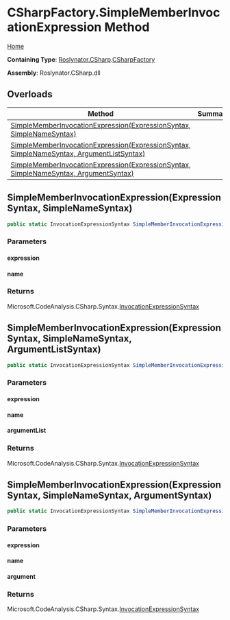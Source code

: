 # CSharpFactory\.SimpleMemberInvocationExpression Method

[Home](../../../../README.md)

**Containing Type**: [Roslynator.CSharp](../../README.md)\.[CSharpFactory](../README.md)

**Assembly**: Roslynator\.CSharp\.dll

## Overloads

| Method | Summary |
| ------ | ------- |
| [SimpleMemberInvocationExpression(ExpressionSyntax, SimpleNameSyntax)](#Roslynator_CSharp_CSharpFactory_SimpleMemberInvocationExpression_Microsoft_CodeAnalysis_CSharp_Syntax_ExpressionSyntax_Microsoft_CodeAnalysis_CSharp_Syntax_SimpleNameSyntax_) | |
| [SimpleMemberInvocationExpression(ExpressionSyntax, SimpleNameSyntax, ArgumentListSyntax)](#Roslynator_CSharp_CSharpFactory_SimpleMemberInvocationExpression_Microsoft_CodeAnalysis_CSharp_Syntax_ExpressionSyntax_Microsoft_CodeAnalysis_CSharp_Syntax_SimpleNameSyntax_Microsoft_CodeAnalysis_CSharp_Syntax_ArgumentListSyntax_) | |
| [SimpleMemberInvocationExpression(ExpressionSyntax, SimpleNameSyntax, ArgumentSyntax)](#Roslynator_CSharp_CSharpFactory_SimpleMemberInvocationExpression_Microsoft_CodeAnalysis_CSharp_Syntax_ExpressionSyntax_Microsoft_CodeAnalysis_CSharp_Syntax_SimpleNameSyntax_Microsoft_CodeAnalysis_CSharp_Syntax_ArgumentSyntax_) | |

## SimpleMemberInvocationExpression\(ExpressionSyntax, SimpleNameSyntax\)<a name="Roslynator_CSharp_CSharpFactory_SimpleMemberInvocationExpression_Microsoft_CodeAnalysis_CSharp_Syntax_ExpressionSyntax_Microsoft_CodeAnalysis_CSharp_Syntax_SimpleNameSyntax_"></a>

```csharp
public static InvocationExpressionSyntax SimpleMemberInvocationExpression(ExpressionSyntax expression, SimpleNameSyntax name)
```

### Parameters

#### expression

#### name

### Returns

Microsoft\.CodeAnalysis\.CSharp\.Syntax\.[InvocationExpressionSyntax](https://docs.microsoft.com/en-us/dotnet/api/microsoft.codeanalysis.csharp.syntax.invocationexpressionsyntax)

## SimpleMemberInvocationExpression\(ExpressionSyntax, SimpleNameSyntax, ArgumentListSyntax\)<a name="Roslynator_CSharp_CSharpFactory_SimpleMemberInvocationExpression_Microsoft_CodeAnalysis_CSharp_Syntax_ExpressionSyntax_Microsoft_CodeAnalysis_CSharp_Syntax_SimpleNameSyntax_Microsoft_CodeAnalysis_CSharp_Syntax_ArgumentListSyntax_"></a>

```csharp
public static InvocationExpressionSyntax SimpleMemberInvocationExpression(ExpressionSyntax expression, SimpleNameSyntax name, ArgumentListSyntax argumentList)
```

### Parameters

#### expression

#### name

#### argumentList

### Returns

Microsoft\.CodeAnalysis\.CSharp\.Syntax\.[InvocationExpressionSyntax](https://docs.microsoft.com/en-us/dotnet/api/microsoft.codeanalysis.csharp.syntax.invocationexpressionsyntax)

## SimpleMemberInvocationExpression\(ExpressionSyntax, SimpleNameSyntax, ArgumentSyntax\)<a name="Roslynator_CSharp_CSharpFactory_SimpleMemberInvocationExpression_Microsoft_CodeAnalysis_CSharp_Syntax_ExpressionSyntax_Microsoft_CodeAnalysis_CSharp_Syntax_SimpleNameSyntax_Microsoft_CodeAnalysis_CSharp_Syntax_ArgumentSyntax_"></a>

```csharp
public static InvocationExpressionSyntax SimpleMemberInvocationExpression(ExpressionSyntax expression, SimpleNameSyntax name, ArgumentSyntax argument)
```

### Parameters

#### expression

#### name

#### argument

### Returns

Microsoft\.CodeAnalysis\.CSharp\.Syntax\.[InvocationExpressionSyntax](https://docs.microsoft.com/en-us/dotnet/api/microsoft.codeanalysis.csharp.syntax.invocationexpressionsyntax)

